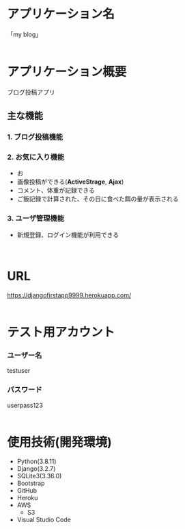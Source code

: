 # アプリケーション名
「my blog」
<br />
<br />

# アプリケーション概要
ブログ投稿アプリ
## 主な機能
### 1. ブログ投稿機能


### 2. お気に入り機能
- お
- 画像投稿ができる(**ActiveStrage**, **Ajax**)
- コメント、体重が記録できる
- ご飯記録で計算された、その日に食べた餌の量が表示される
### 3. ユーザ管理機能
- 新規登録、ログイン機能が利用できる
<br />

# URL
https://djangofirstapp9999.herokuapp.com/
<br />
<br />

# テスト用アカウント
### ユーザー名
  testuser
### パスワード
  userpass123
<br />
<br />


# 使用技術(開発環境)
- Python(3.8.11)
- Django(3.2.7)
- SQLite3(3.36.0)
- Bootstrap
- GitHub
- Heroku
- AWS
  - S3
- Visual Studio Code
<br />



